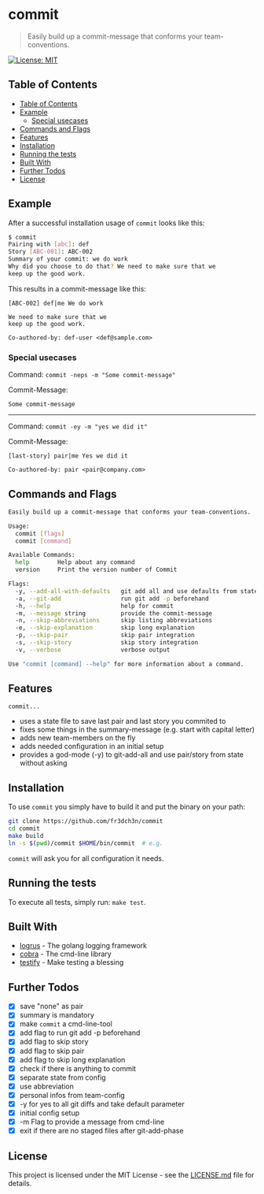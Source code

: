 # commit

> Easily build up a commit-message that conforms your team-conventions.

[![License: MIT](https://img.shields.io/badge/License-MIT-yellow.svg)](https://opensource.org/licenses/MIT)

## Table of Contents
  * [Table of Contents](#table-of-contents)
  * [Example](#example)
     * [Special usecases](#special-usecases)
  * [Commands and Flags](#commands-and-flags)
  * [Features](#features)
  * [Installation](#installation)
  * [Running the tests](#running-the-tests)
  * [Built With](#built-with)
  * [Further Todos](#further-todos)
  * [License](#license)

## Example

After a successful installation usage of `commit` looks like this:
```bash
$ commit
Pairing with [abc]: def
Story [ABC-001]: ABC-002
Summary of your commit: we do work
Why did you choose to do that? We need to make sure that we 
keep up the good work.
```

This results in a commit-message like this: 
```
[ABC-002] def|me We do work

We need to make sure that we 
keep up the good work.

Co-authored-by: def-user <def@sample.com>
```

### Special usecases

Command: `commit -neps -m "Some commit-message"`

Commit-Message: 
```
Some commit-message
```
----

Command: `commit -ey -m "yes we did it"` 

Commit-Message: 
```
[last-story] pair|me Yes we did it

Co-authored-by: pair <pair@company.com>
```

## Commands and Flags
```bash
Easily build up a commit-message that conforms your team-conventions.

Usage:
  commit [flags]
  commit [command]

Available Commands:
  help        Help about any command
  version     Print the version number of Commit

Flags:
  -y, --add-all-with-defaults   git add all and use defaults from state
  -a, --git-add                 run git add -p beforehand
  -h, --help                    help for commit
  -m, --message string          provide the commit-message
  -n, --skip-abbreviations      skip listing abbreviations
  -e, --skip-explanation        skip long explanation
  -p, --skip-pair               skip pair integration
  -s, --skip-story              skip story integration
  -v, --verbose                 verbose output

Use "commit [command] --help" for more information about a command.
```

## Features
`commit...`
* uses a state file to save last pair and last story you commited to
* fixes some things in the summary-message (e.g. start with capital letter)
* adds new team-members on the fly
* adds needed configuration in an initial setup
* provides a god-mode (-y) to git-add-all and use pair/story from state without asking

## Installation

To use `commit` you simply have to build it and put the binary on your path:

```bash
git clone https://github.com/fr3dch3n/commit
cd commit
make build
ln -s $(pwd)/commit $HOME/bin/commit  # e.g.
```

`commit` will ask you for all configuration it needs.

## Running the tests

To execute all tests, simply run: `make test`.

## Built With

* [logrus](github.com/sirupsen/logrus) - The golang logging framework
* [cobra](github.com/spf13/cobra) - The cmd-line library
* [testify](github.com/stretchr/testify) - Make testing a blessing

## Further Todos
- [x] save "none" as pair
- [x] summary is mandatory
- [x] make `commit` a cmd-line-tool
- [x] add flag to run git add -p beforehand
- [x] add flag to skip story
- [x] add flag to skip pair
- [x] add flag to skip long explanation
- [x] check if there is anything to commit
- [x] separate state from config
- [x] use abbreviation
- [x] personal infos from team-config
- [x] -y for yes to all git diffs and take default parameter
- [x] initial config setup
- [x] -m Flag to provide a message from cmd-line
- [x] exit if there are no staged files after git-add-phase

## License

This project is licensed under the MIT License - see the [LICENSE.md](LICENSE.md) file for details.
